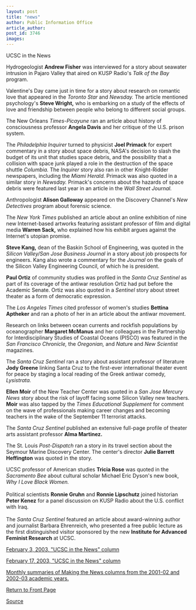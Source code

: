 ```yaml
---
layout: post
title: "news"
author: Public Information Office
article_author: 
post_id: 3746
images:
---
```


<p class="pagehead">
  UCSC in the News
</p>
<p>
  Hydrogeologist <b>Andrew Fisher</b> was interviewed for a story about seawater intrusion in Pajaro Valley that aired on KUSP Radio's <i>Talk of the Bay</i> program.<br>
</p>
<p>
  Valentine's Day came just in time for a story about research on romantic love that appeared in the <i>Toronto Star</i> and <i>Newsday.</i> The article mentioned psychology's <b>Steve Wright,</b> who is embarking on a study of the effects of love and friendship between people who belong to different social groups.
</p>
<p>
  The New Orleans <i>Times-Picayune</i> ran an article about history of consciousness professor <b>Angela Davis</b> and her critique of the U.S. prison system.
</p>
<p>
  The <i>Philadelphia Inquirer</i> turned to physicist <b>Joel Primack</b> for expert commentary in a story about space debris, NASA's decision to slash the budget of its unit that studies space debris, and the possibility that a collision with space junk played a role in the destruction of the space shuttle <i>Columbia.</i> The <i>Inquirer</i> story also ran in other Knight-Ridder newspapers, including the <i>Miami Herald.</i> Primack was also quoted in a similar story in <i>Newsday.</i> Primack's concerns about the hazards of space debris were featured last year in an article in the <i>Wall Street Journal.</i><br>
</p>
<p>
  Anthropologist <b>Alison Galloway</b> appeared on the Discovery Channel's <i>New Detectives</i> program about forensic science.
</p>
<p>
  The <i>New York Times</i> published an article about an online exhibition of nine new Internet-based artworks featuring assistant professor of film and digital media <b>Warren Sack,</b> who explained how his exhibit argues against the Internet's utopian promise.
</p>
<p>
  <b>Steve Kang,</b> dean of the Baskin School of Engineering, was quoted in the <i>Silicon Valley/San Jose Business Journal</i> in a story about job prospects for engineers. Kang also wrote a commentary for the <i>Journal</i> on the goals of the Silicon Valley Engineering Council, of which he is president.
</p>
<p>
  <b>Paul Ortiz</b> of community studies was profiled in the <i>Santa Cruz Sentinel</i> as part of its coverage of the antiwar resolution Ortiz had put before the Academic Senate. Ortiz was also quoted in a <i>Sentinel</i> story about street theater as a form of democratic expression.
</p>
<p>
  The <i>Los Angeles Times</i> cited professor of women's studies <b>Bettina Aptheker</b> and ran a photo of her in an article about the antiwar movement.
</p>
<p>
  Research on links between ocean currents and rockfish populations by oceanographer <b>Margaret McManus</b> and her colleagues in the Partnership for Interdisciplinary Studies of Coastal Oceans (PISCO) was featured in the <i>San Francisco Chronicle,</i> the <i>Oregonian,</i> and <i>Natur</i>e and <i>New Scientist</i> magazines.
</p>
<p>
  The <i>Santa Cruz Sentinel</i> ran a story about assistant professor of literature <b>Jody Greene</b> linking Santa Cruz to the first-ever international theater event for peace by staging a local reading of the Greek antiwar comedy, <i>Lysistrata.</i>
</p>
<p>
  <b>Ellen Moir</b> of the New Teacher Center was quoted in a <i>San Jose Mercury News</i> story about the risk of layoff facing some Silicon Valley new teachers. <b>Moir</b> was also tapped by the <i>Times Educational Supplement</i> for comment on the wave of professionals making career changes and becoming teachers in the wake of the September 11 terrorist attacks.
</p>
<p>
  The <i>Santa Cruz Sentinel</i> published an extensive full-page profile of theater arts assistant professor <b>Alma Martinez.</b>
</p>
<p>
  The St. Louis <i>Post-Dispatch</i> ran a story in its travel section about the Seymour Marine Discovery Center. The center's director <b>Julie Barrett Heffington</b> was quoted in the story.
</p>
<p>
  UCSC professor of American studies <b>Tricia Rose</b> was quoted in the <i>Sacramento Bee</i> about cultural scholar Michael Eric Dyson's new book, <i>Why I Love Black Women.</i><br>
  <br>
  Political scientists <b>Ronnie Gruhn</b> and <b>Ronnie Lipschutz</b> joined historian <b>Peter Kenez</b> for a panel discussion on KUSP Radio about the U.S. conflict with Iraq.<br>
  <br>
  The <i>Santa Cruz Sentinel</i> featured an article about award-winning author and journalist Barbara Ehrenreich, who presented a free public lecture as the first distinguished visitor sponsored by the new <b>Institute for Advanced Feminist Research</b> at UCSC.
</p>
<p>
  <a href="http://www.ucsc.edu/currents/02-03/02-03/news.html">February 3, 2003, "UCSC in the News" column</a>
</p>
<p>
  <a href="http://www.ucsc.edu/currents/02-03/02-17/news.html">February 17, 2003, "UCSC in the News" column</a>
</p>
<p>
  <a href="http://www.ucsc.edu/toplevel/administration/pio/media_highlights/index.html">Monthly summaries of Making the News columns from the 2001-02 and 2002-03 academic years.</a><br>
</p>
<p>
  <a href="http://currents.ucsc.edu/">Return to Front Page</a>
</p>
<p><a href="http://www1.ucsc.edu/currents/02-03/02-24/news.html" title="Permalink to news">Source</a></p>
